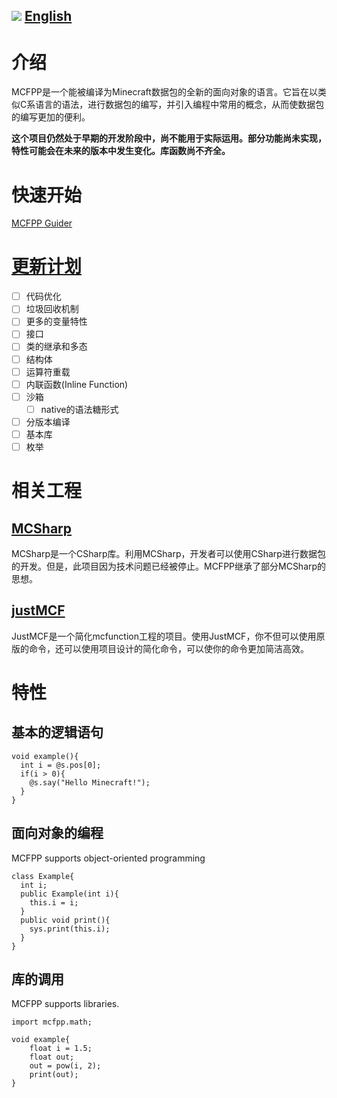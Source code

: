 ![](https://user-images.githubusercontent.com/90548686/236462051-b901f99c-bdef-435c-8ca2-0dda37b25285.png)
[English](./README.md)
------------
# 介绍
MCFPP是一个能被编译为Minecraft数据包的全新的面向对象的语言。它旨在以类似C系语言的语法，进行数据包的编写，并引入编程中常用的概念，从而使数据包的编写更加的便利。

**这个项目仍然处于早期的开发阶段中，尚不能用于实际运用。部分功能尚未实现，特性可能会在未来的版本中发生变化。库函数尚不齐全。**

# 快速开始
[MCFPP Guider](https://alumopper.github.io/mcfppguide/quickstart)

# [更新计划](./TODO_CN.md)
* [ ] 代码优化
* [ ] 垃圾回收机制
* [ ] 更多的变量特性
* [ ] 接口  
* [ ] 类的继承和多态  
* [ ] 结构体  
* [ ] 运算符重载  
* [ ] 内联函数(Inline Function) 
* [ ] 沙箱  
    * [ ] native的语法糖形式  
* [ ] 分版本编译  
* [ ] 基本库  
* [ ] 枚举  

# 相关工程
## [MCSharp](https://github.com/Voziv/MCSharp)

MCSharp是一个CSharp库。利用MCSharp，开发者可以使用CSharp进行数据包的开发。但是，此项目因为技术问题已经被停止。MCFPP继承了部分MCSharp的思想。

## [justMCF](https://github.com/XiLaiTL/JustMCF)

JustMCF是一个简化mcfunction工程的项目。使用JustMCF，你不但可以使用原版的命令，还可以使用项目设计的简化命令，可以使你的命令更加简洁高效。

# 特性
## 基本的逻辑语句
```
void example(){
  int i = @s.pos[0];
  if(i > 0){
    @s.say("Hello Minecraft!");
  }
}
```
## 面向对象的编程
MCFPP supports object-oriented programming
```
class Example{
  int i;
  public Example(int i){
    this.i = i;
  }
  public void print(){
    sys.print(this.i);
  }
}
```
## 库的调用
MCFPP supports libraries. 
```
import mcfpp.math;

void example{
    float i = 1.5;
    float out;
    out = pow(i, 2);
    print(out);
}
```
